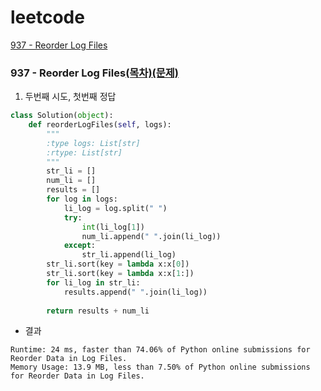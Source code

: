# leetcode

[937 - Reorder Log Files](https://github.com/pqj163/leetcode#937---reorder-log-files%EB%AA%A9%EC%B0%A8%EB%AC%B8%EC%A0%9C)

### 937 - Reorder Log Files[(목차)](https://github.com/pqj163/leetcode/blob/main/README.md)[(문제)](https://leetcode.com/problems/reorder-data-in-log-files/)
1. 두번째 시도, 첫번째 정답
```Python
class Solution(object):
    def reorderLogFiles(self, logs):
        """
        :type logs: List[str]
        :rtype: List[str]
        """
        str_li = []
        num_li = []
        results = []
        for log in logs:
            li_log = log.split(" ")
            try:
                int(li_log[1])
                num_li.append(" ".join(li_log))
            except:
                str_li.append(li_log)
        str_li.sort(key = lambda x:x[0])
        str_li.sort(key = lambda x:x[1:])
        for li_log in str_li:
            results.append(" ".join(li_log))
        
        return results + num_li
```
- 결과
```
Runtime: 24 ms, faster than 74.06% of Python online submissions for Reorder Data in Log Files.
Memory Usage: 13.9 MB, less than 7.50% of Python online submissions for Reorder Data in Log Files.
```
